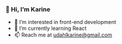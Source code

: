 ### 👋 Hi, I’m Karine
- 👀 I’m interested in front-end development 
- 🌱 I’m currently learning React
- 📫 Reach me at udahlkarine@gmail.com

